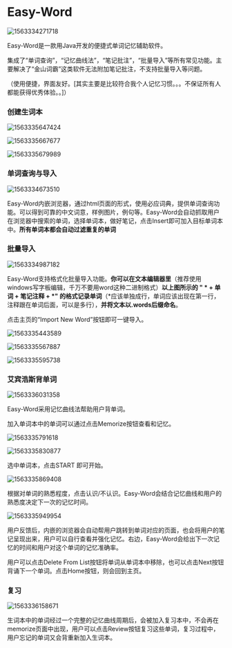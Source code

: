 # Easy-Word
![1563334271718](.\img\0.png)

Easy-Word是一款用Java开发的便捷式单词记忆辅助软件。

集成了“单词查询”，“记忆曲线法”，“笔记批注”，“批量导入”等所有常见功能。主要解决了“金山词霸”这类软件无法附加笔记批注，不支持批量导入等问题。

（使用便捷，界面友好。[其实主要是比较符合我个人记忆习惯。。。不保证所有人都能获得优秀体验。。]）



### 创建生词本

![1563335647424](.\img\6.png)

![1563335667677](.\img\7.png)

![1563335679989](.\img\8.png)



### 单词查询与导入

![1563334673510](.\img\1.png)

Easy-Word内嵌浏览器，通过html页面的形式，使用必应词典，提供单词查询功能。可以得到可靠的中文词意，样例图片，例句等。Easy-Word会自动抓取用户在浏览器中搜索的单词，选择单词本，做好笔记，点击Insert即可加入目标单词本中。**所有单词本都会自动过滤重复的单词**



### 批量导入

![1563334987182](.\img\2.png)

Easy-Word支持格式化批量导入功能。**你可以在文本编辑器里**（推荐使用windows写字板编辑，千万不要用word这种二进制格式）**以上图所示的 " \* + 单词 + 笔记注释 + \*" 的格式记录单词**（\*应该单独成行，单词应该出现在第一行，注释跟在单词后面，可以是多行），**并将文本以.words后缀命名**。

点击主页的“Import New Word”按钮即可一键导入。

![1563335443589](.\img\3.png)

![1563335567887](.\img\4.png)

![1563335595738](.\img\5.png)



### 艾宾浩斯背单词

![1563336031358](.\img\14.png)

Easy-Word采用记忆曲线法帮助用户背单词。

加入单词本中的单词可以通过点击Memorize按钮查看和记忆。

![1563335791618](.\img\10.png)

![1563335830877](.\img\11.png)

选中单词本，点击START 即可开始。

![1563335869408](.\img\12.png)

根据对单词的熟悉程度，点击认识/不认识。Easy-Word会结合记忆曲线和用户的熟悉度决定下一次的记忆时间。

![1563335949954](.\img\13.png)

用户反馈后，内嵌的浏览器会自动帮用户跳转到单词对应的页面，也会将用户的笔记呈现出来，用户可以自行查看并强化记忆。右边，Easy-Word会给出下一次记忆的时间和用户对这个单词的记忆准确率。

用户可以点击Delete From List按钮将单词从单词本中移除，也可以点击Next按钮背诵下一个单词。点击Home按钮，则会回到主页。



### 复习

![1563336158671](.\img\15.png)

生词本中的单词经过一个完整的记忆曲线周期后，会被加入复习本中，不会再在memorize页面中出现，用户可以点击Review按钮复习这些单词，复习过程中，用户忘记的单词又会背重新加入生词本。